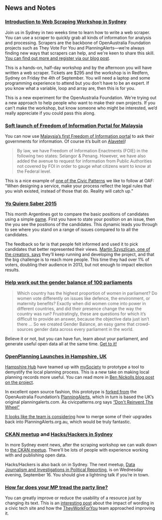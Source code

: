## News and Notes

### [Introduction to Web Scraping Workshop in Sydney](https://www.openaustraliafoundation.org.au/2015/08/07/introduction-to-web-scraping-workshop-in-sydney/)

Join us in Sydney in two weeks time to learn how to write a web scraper.
You can use a scraper to quickly grab all kinds of information for analysis and processing.
Scrapers are the backbone of OpenAustralia Foundation projects such as They Vote For You and
PlanningAlerts—we’re always finding new ways that scrapers can help, and we're keen to share this skill.
[You can find out more and register via our blog post](https://www.openaustraliafoundation.org.au/2015/08/07/introduction-to-web-scraping-workshop-in-sydney/).

This is a hands-on, half-day workshop and by the afternoon you will have written a web scraper.
Tickets are $295 and the workshop is in Redfern, Sydney on Friday the 4th of September.
You will need a laptop and some programming experience to attend but you don't have to be an expert.
If you know what a variable, loop and array are, then this is for you.

This is a new experiment for the OpenAustralia Foundation.
We're trying out a new approach to help people who want to make their own projects.
If you can't make the workshop, but know someone who might be interested,
we’d really appreciate if you could pass this along.

### [Soft launch of Freedom of Information Portal for Malaysia](https://right2knowmy.wordpress.com/2015/07/30/soft-launch-of-freedom-of-information-portal-for-malaysia/)

You can now use [Malaysia’s first Freedom of Information portal](https://right2knowmy.wordpress.com/2015/07/30/soft-launch-of-freedom-of-information-portal-for-malaysia/)
to ask their governments for information. Of course it’s built on [Alaveteli](http://alaveteli.org/)!

> By law, we have Freedom of Information Enactments (FOIE) in the following two states: Selangor & Penang.
> However, we have also added the avenue to request for information from Public Authorities not covered by FOI
> in order to gauge what citizens want to know at the Federal level.

This is a nice example of [one of the Civic Patterns](http://civicpatterns.org/patterns/make-your-own-reality/) we like to follow at OAF:
“When designing a service, make your process reflect the legal rules that you wish existed, instead of those that do. Reality will catch up.”

### [Yo Quiero Saber 2015](http://www.yoquierosaber.org/)

This month Argentines got to compare the basic positions of candidates using a simple [game](http://www.yoquierosaber.org/).
First you have to state your position on an issue, then the you see the positions of the candidates.
This dynamic leads you through to see where you stand on a range of issues compared to to all the candidates.

The feedback so far is that people felt informed and used it to pick candidates that better represented their views.
[Martín Szyszlican, one of the creators, says](https://twitter.com/equivalentideas/status/634218147977924609) they’ll keep running and developing the project,
and that the big challenge is to reach more people.
This time they had over 1% of voters, doubling their audience in 2013, but not enough to impact election results.

### [Help work out the gender balance of 100 parliaments](http://www.gender-balance.org/)

> Which country has the highest proportion of women in parliament?
> Do women vote differently on issues like defence, the environment, or maternity benefits?
> Exactly when did women come into power in different countries, and did their presence change the way the country was run?
> Frustratingly, these are questions for which it’s difficult to provide an answer, because the objective data just isn’t there ...
> So we created Gender Balance, an easy game that crowd-sources gender data across every parliament in the world.

Believe it or not, but you can have fun, learn about your parliament, and generate useful open data all at the same time.
[Get to it!](http://www.gender-balance.org/)

### [OpenPlanning Launches in Hampshire, UK](http://openplanning.hampshirehub.net/)

[Hampshire Hub](http://www.hampshirehub.net/) have teamed up with [mySociety](https://www.mysociety.org/) to
prototype a tool to demystify the local planning process.
This is a new take on making local planning records more useful.
You can read more in [Ben Nickolls blog post on the project](https://www.mysociety.org/2015/08/18/openplanning-is-making-planning-applications-more-accessible/).

In excellent open source fashion, this prototype is [forked from](https://github.com/mysociety/planningalerts-app)
the OpenAustralia Foundation’s [PlanningAlerts](https://www.planningalerts.org.au),
which in turn is based the UK’s original planningalerts.com.
As civicpatterns.org says [“Don't Reinvent The Wheel”](http://civicpatterns.org/patterns/dont-reinvent-the-wheel/)

[It looks like the team is considering](https://github.com/mysociety/planningalerts-app/issues/191)
how to merge some of their upgrades back into PlanningAlerts.org.au, which would be truly fantastic.

### [CKAN meetup](http://www.meetup.com/Australia-Open-Data/events/224662756/) and [Hacks/Hackers in Sydney](http://www.meetup.com/Hacks-Hackers-Sydney/events/224577552/)

In more Sydney event news, after the scraping workshop we can walk down to
[the CKAN meetup](http://www.meetup.com/Australia-Open-Data/events/224662756/).
There’ll be lots of people with experience working with and publishing open data.

Hacks/Hackers is also back on in Sydney. The next meetup,
[Data Journalism and Investigations in Political Reporting](http://www.meetup.com/Hacks-Hackers-Sydney/events/224577552/),
is on Wednesday evening, September 16. You should give a lightning talk if you’re in town.

### [How far does your MP tread the party line?](https://www.mysociety.org/2015/08/03/how-far-does-your-mp-tread-the-party-line/)

You can greatly improve or reduce the usability of a resource just by changing its text.
This is an [interesting post](https://www.mysociety.org/2015/08/03/how-far-does-your-mp-tread-the-party-line/) about the impact of wording in a civic tech site and
how the [TheyWorkForYou](http://www.theyworkforyou.com/) team approached improving it.
